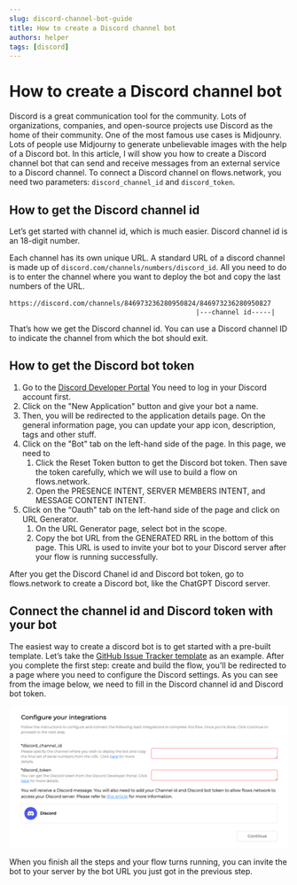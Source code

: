```yaml
---
slug: discord-channel-bot-guide
title: How to create a Discord channel bot
authors: helper
tags: [discord]
---
```


# How  to create a Discord channel bot

Discord is a great communication tool for the community. Lots of organizations, companies, and open-source projects use Discord as the home of their community. One of the most famous use cases is Midjounry. Lots of people use Midjourny to generate unbelievable images with the help of a Discord bot. In this article, I will show you how to create a Discord channel bot that can send and receive messages from an external service to a Discord channel. To connect a Discord channel on flows.network, you need two parameters: `discord_channel_id` and `discord_token`. 

## How to get the Discord channel id

Let’s get started with channel id, which is much easier. Discord channel id is an 18-digit number. 


Each channel has its own unique URL. A standard URL of a discord channel is made up of `discord.com/channels/numbers/discord_id`. All you need to do is to enter the channel where you want to deploy the bot and copy the last numbers of the URL. 

```
https://discord.com/channels/846973236280950824/846973236280950827
                                               |---channel id-----|
```

That’s how we get the Discord channel id. You can use a Discord channel ID to indicate the channel from which the bot should exit.


## How to get the Discord bot token

1. Go to the [Discord Developer Portal](https://discord.com/developers/applications) You need to log in your Discord account first.
2. Click on the "New Application" button and give your bot a name.
3. Then, you will be redirected to the application details page. On the general information page, you can update your app icon, description, tags and other stuff.
4. Click on the "Bot" tab on the left-hand side of the page. In this page, we need to 
    1. Click the Reset Token button to get the Discord bot token. Then save the token carefully, which we will use to build a flow on flows.network.
    2. Open the PRESENCE INTENT, SERVER MEMBERS INTENT, and MESSAGE CONTENT INTENT.
5. Click on the “Oauth" tab on the left-hand side of the page and click on URL Generator.
    1. On the URL Generator page, select bot in the scope.
    2. Copy the bot URL from the GENERATED RRL in the bottom of this page. This URL is used to invite your bot to your Discord server after your flow is running successfully.

After you get the Discord Chanel id and Discord bot token, go to flows.network to create a Discord bot, like the ChatGPT Discord server.


## Connect the channel id and Discord token with your bot

The easiest way to create a discord bot is to get started with a pre-built template. Let’s take the [GitHub Issue Tracker template](https://flows.network/flow/createByTemplate/github-issue-notification-tracker) as an example. After you complete the first step: create and build the flow, you'll be redirected to a page where you need to configure the Discord settings. As you can see from the image below, we need to fill in the Discord channel id and Discord bot token.


![](discord-flows.png)


When you finish all the steps and your flow turns running, you can invite the bot to your server by the bot URL you just got in the previous step.









